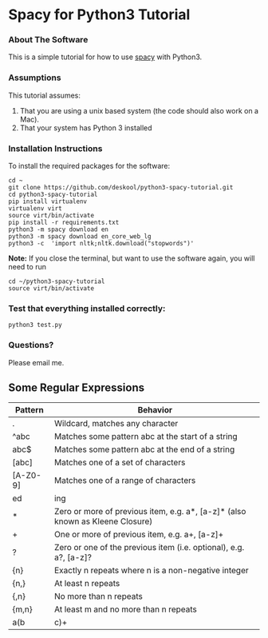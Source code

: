 # Spacy for Python3 Tutorial

### About The Software 
This is a simple tutorial for how to use [spacy](href="https://spacy.io) with Python3.

### Assumptions
This tutorial assumes:
1. That you are using a unix based system (the code should also work on a Mac).
2. That your system has Python 3 installed 

### Installation Instructions
To install the required packages for the software:
    
    cd ~
    git clone https://github.com/deskool/python3-spacy-tutorial.git
    cd python3-spacy-tutorial
    pip install virtualenv
    virtualenv virt
    source virt/bin/activate
    pip install -r requirements.txt
    python3 -m spacy download en
    python3 -m spacy download en_core_web_lg
    python3 -c  'import nltk;nltk.download("stopwords")'

**Note:** If you close the terminal, but want to use the software again, you will need to run 
    
    cd ~/python3-spacy-tutorial
    source virt/bin/activate

### Test that everything installed correctly:
    python3 test.py


### Questions?
Please email me.


## Some Regular Expressions
| Pattern | Behavior |
|---|---|
| . | Wildcard, matches any character |
| ^abc | Matches some pattern abc at the start of a string |
| abc$ | Matches some pattern abc at the end of a string |
| [abc] | Matches one of a set of characters |
| [A-Z0-9] | Matches one of a range of characters |
| ed|ing|s | Matches one of the specified strings (disjunction) |
| * | Zero or more of previous item, e.g. a*, [a-z]* (also known as Kleene Closure) |
| + | One or more of previous item, e.g. a+, [a-z]+ |
| ? | Zero or one of the previous item (i.e. optional), e.g. a?, [a-z]? |
| {n} | Exactly n repeats where n is a non-negative integer |
| {n,} | At least n repeats |
| {,n} | No more than n repeats |
| {m,n} | At least m and no more than n repeats |
| a(b|c)+ | Parentheses that indicate the scope of the operators |

